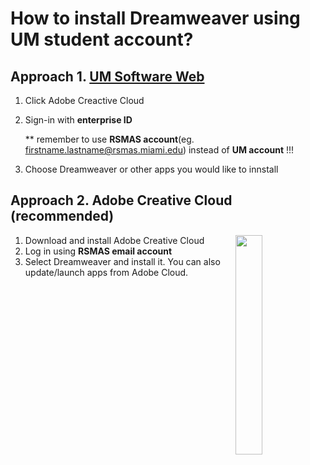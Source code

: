 # How to install Dreamweaver using UM student account?
## Approach 1. [UM Software Web](https://www.it.miami.edu/services-and-products/software/students/index.html)
1. Click Adobe Creactive Cloud
2. Sign-in with **enterprise ID**
	
	** remember to use **RSMAS account**(eg. firstname.lastname@rsmas.miami.edu) instead of **UM account** !!! 
3. Choose Dreamweaver or other apps you would like to innstall

## Approach 2. Adobe Creative Cloud (recommended)
1. Download and install Adobe Creative Cloud <img src="http://ww1.sinaimg.cn/large/005XtsRely1g3589bvrm6j30ie0wnqga.jpg" width="30%" height="30%" align="right"/>
2. Log in using **RSMAS email account**  
3. Select Dreamweaver and install it. You can also update/launch apps from Adobe Cloud.
